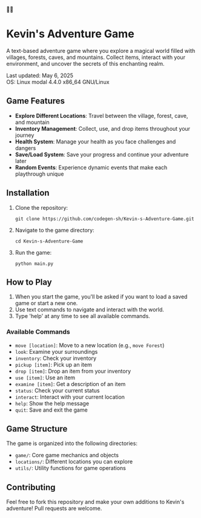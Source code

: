 🌈🌈
# Kevin's Adventure Game

A text-based adventure game where you explore a magical world filled with villages, forests, caves, and mountains. Collect items, interact with your environment, and uncover the secrets of this enchanting realm.

Last updated: May 6, 2025  
OS: Linux modal 4.4.0 x86_64 GNU/Linux

## Game Features

- **Explore Different Locations**: Travel between the village, forest, cave, and mountain
- **Inventory Management**: Collect, use, and drop items throughout your journey
- **Health System**: Manage your health as you face challenges and dangers
- **Save/Load System**: Save your progress and continue your adventure later
- **Random Events**: Experience dynamic events that make each playthrough unique

## Installation

1. Clone the repository:
   ```
   git clone https://github.com/codegen-sh/Kevin-s-Adventure-Game.git
   ```

2. Navigate to the game directory:
   ```
   cd Kevin-s-Adventure-Game
   ```

3. Run the game:
   ```
   python main.py
   ```

## How to Play

1. When you start the game, you'll be asked if you want to load a saved game or start a new one.
2. Use text commands to navigate and interact with the world.
3. Type 'help' at any time to see all available commands.

### Available Commands

- `move [location]`: Move to a new location (e.g., `move Forest`)
- `look`: Examine your surroundings
- `inventory`: Check your inventory
- `pickup [item]`: Pick up an item
- `drop [item]`: Drop an item from your inventory
- `use [item]`: Use an item
- `examine [item]`: Get a description of an item
- `status`: Check your current status
- `interact`: Interact with your current location
- `help`: Show the help message
- `quit`: Save and exit the game

## Game Structure

The game is organized into the following directories:

- `game/`: Core game mechanics and objects
- `locations/`: Different locations you can explore
- `utils/`: Utility functions for game operations

## Contributing

Feel free to fork this repository and make your own additions to Kevin's adventure! Pull requests are welcome.

